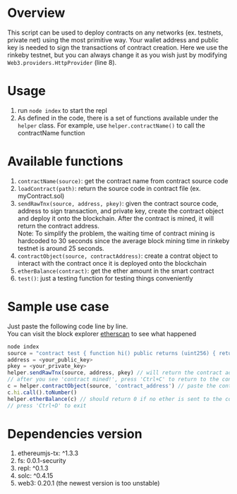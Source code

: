 # Overview
This script can be used to deploy contracts on any networks (ex. testnets, private net) using the most primitive way. Your wallet address and public key is needed to sign the transactions of contract creation. Here we use the rinkeby testnet, but you can always change it as you wish just by modifying `Web3.providers.HttpProvider` (line 8).

# Usage 
1. run `node index` to start the repl 
2. As defined in the code, there is a set of functions available under the `helper` class. For example, use `helper.contractName()` to call the contractName function

# Available functions
1. `contractName(source)`: get the contract name from contract source code
2. `loadContract(path)`: return the source code in contract file (ex. myContract.sol)
3. `sendRawTnx(source, address, pkey)`: given the contract source code, address to sign transaction, and private key, create the contract object and deploy it onto the blockchain. After the contract is mined, it will return the contract address. <br>
Note: To simplify the problem, the waiting time of contract mining is hardcoded to 30 seconds since the average block mining time in rinkeby testnet is around 25 seconds.
4. `contractObject(source, contractAddress)`: create a contrat object to interact with the contract once it is deployed onto the blockchain  
5. `etherBalance(contract)`: get the ether amount in the smart contract
6. `test()`: just a testing function for testing things conveniently

# Sample use case
Just paste the following code line by line. <br>
You can visit the block explorer [etherscan](https://rinkeby.etherscan.io/address/0xd98e75cc85ae6f7e8bb1b382ebdab27d7e44bc30) to see what happened
```javascript
node index
source = "contract test { function hi() public returns (uint256) { return 123; }}"
address = <your_public_key>
pkey = <your_private_key>
helper.sendRawTnx(source, address, pkey) // will return the contract address after mined 
// after you see 'contract mined!', press 'Ctrl+C' to return to the console 
c = helper.contractObject(source, 'contract_address') // paste the contract address you just get
c.hi.call().toNumber() 
helper.etherBalance(c) // should return 0 if no ether is sent to the contract address
// press 'Ctrl+D' to exit
```

# Dependencies version
1. ethereumjs-tx: ^1.3.3
2. fs: 0.0.1-security
3. repl: ^0.1.3
4. solc: ^0.4.15
5. web3: 0.20.1 (the newest version is too unstable)
